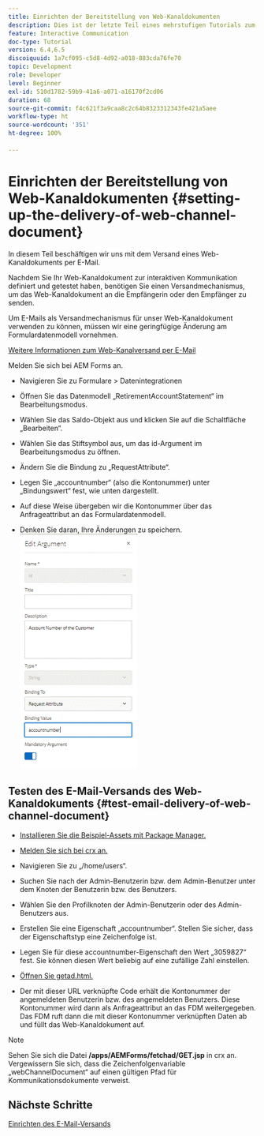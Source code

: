 ```yaml
---
title: Einrichten der Bereitstellung von Web-Kanaldokumenten
description: Dies ist der letzte Teil eines mehrstufigen Tutorials zum Erstellen Ihres ersten Dokuments zur interaktiven Kommunikation. In diesem Teil beschäftigen wir uns mit dem Versand eines Web-Kanaldokuments per E-Mail.
feature: Interactive Communication
doc-type: Tutorial
version: 6.4,6.5
discoiquuid: 1a7cf095-c5d8-4d92-a018-883cda76fe70
topic: Development
role: Developer
level: Beginner
exl-id: 510d1782-59b9-41a6-a071-a16170f2cd06
duration: 68
source-git-commit: f4c621f3a9caa8c2c64b8323312343fe421a5aee
workflow-type: ht
source-wordcount: '351'
ht-degree: 100%

---
```


# Einrichten der Bereitstellung von Web-Kanaldokumenten {#setting-up-the-delivery-of-web-channel-document}


In diesem Teil beschäftigen wir uns mit dem Versand eines Web-Kanaldokuments per E-Mail.

Nachdem Sie Ihr Web-Kanaldokument zur interaktiven Kommunikation definiert und getestet haben, benötigen Sie einen Versandmechanismus, um das Web-Kanaldokument an die Empfängerin oder den Empfänger zu senden.

Um E-Mails als Versandmechanismus für unser Web-Kanaldokument verwenden zu können, müssen wir eine geringfügige Änderung am Formulardatenmodell vornehmen.

[Weitere Informationen zum Web-Kanalversand per E-Mail](/help/forms/interactive-communications/delivery-of-web-channel-document-tutorial-use.md)

Melden Sie sich bei AEM Forms an.

* Navigieren Sie zu Formulare > Datenintegrationen

* Öffnen Sie das Datenmodell „RetirementAccountStatement“ im Bearbeitungsmodus.

* Wählen Sie das Saldo-Objekt aus und klicken Sie auf die Schaltfläche „Bearbeiten“.

* Wählen Sie das Stiftsymbol aus, um das id-Argument im Bearbeitungsmodus zu öffnen.

* Ändern Sie die Bindung zu „RequestAttribute“.

* Legen Sie „accountnumber“ (also die Kontonummer) unter „Bindungswert“ fest, wie unten dargestellt.

* Auf diese Weise übergeben wir die Kontonummer über das Anfrageattribut an das Formulardatenmodell.

* Denken Sie daran, Ihre Änderungen zu speichern.
  ![FDM](assets/requestattribute.gif)

## Testen des E-Mail-Versands des Web-Kanaldokuments {#test-email-delivery-of-web-channel-document}

* [Installieren Sie die Beispiel-Assets mit Package Manager.](assets/webchanneldelivery.zip)
* [Melden Sie sich bei crx an.](http://localhost:4502/crx/de/index.jsp#)

* Navigieren Sie zu „/home/users“.

* Suchen Sie nach der Admin-Benutzerin bzw. dem Admin-Benutzer unter dem Knoten der Benutzerin bzw. des Benutzers.

* Wählen Sie den Profilknoten der Admin-Benutzerin oder des Admin-Benutzers aus.

* Erstellen Sie eine Eigenschaft „accountnumber“. Stellen Sie sicher, dass der Eigenschaftstyp eine Zeichenfolge ist.

* Legen Sie für diese accountnumber-Eigenschaft den Wert „3059827“ fest. Sie können diesen Wert beliebig auf eine zufällige Zahl einstellen.

* [Öffnen Sie getad.html.](http://localhost:4502/content/getad.html)

* Der mit dieser URL verknüpfte Code erhält die Kontonummer der angemeldeten Benutzerin bzw. des angemeldeten Benutzers. Diese Kontonummer wird dann als Anfrageattribut an das FDM weitergegeben. Das FDM ruft dann die mit dieser Kontonummer verknüpften Daten ab und füllt das Web-Kanaldokument auf.

>[!NOTE]
>
>Sehen Sie sich die Datei **/apps/AEMForms/fetchad/GET.jsp** in crx an. Vergewissern Sie sich, dass die Zeichenfolgenvariable „webChannelDocument“ auf einen gültigen Pfad für Kommunikationsdokumente verweist.

## Nächste Schritte

[Einrichten des E-Mail-Versands](../interactive-communications/delivery-of-web-channel-document-tutorial-use.md)